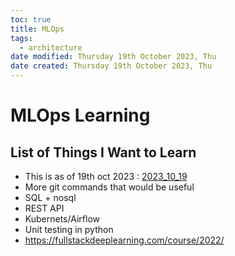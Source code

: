 ```yaml
---
toc: true
title: MLOps
tags:
  - architecture
date modified: Thursday 19th October 2023, Thu
date created: Thursday 19th October 2023, Thu
---
```


# MLOps Learning


## List of Things I Want to Learn
- This is as of 19th oct 2023 : [2023_10_19](journals/2023_10_19.md) 
- More git commands that would be useful
- SQL + nosql 
- REST API
- Kubernets/Airflow
- Unit testing in python
- https://fullstackdeeplearning.com/course/2022/
